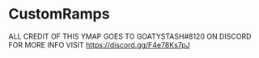 # CustomRamps
ALL CREDIT OF THIS YMAP GOES TO GOATYSTASH#8120 ON DISCORD FOR MORE INFO VISIT https://discord.gg/F4e78Ks7pJ
